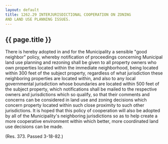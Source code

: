 ```yaml
---
layout: default 
title: 1262.29 INTERJURISDICTIONAL COOPERATION ON ZONING
AND LAND USE PLANNING ISSUES.
---
```


{{ page.title }}
----------------

There is hereby adopted in and for the Municipality a sensible "good
neighbor" policy, whereby notification of proceedings concerning
Municipal land use planning and rezoning shall be given to all property
owners who own properties located within the immediate neighborhood,
being located within 300 feet of the subject property, regardless of
what jurisdiction these neighboring properties are located within, and
also to any local governmental jurisdiction whose boundaries are located
within 500 feet of the subject property, which notifications shall be
mailed to the respective owners and jurisdictions which so qualify, so
that their comments and concerns can be considered in land use and
zoning decisions which concern property located within such close
proximity to such other jurisdictions. It is hoped that this policy of
cooperation will also be adopted by all of the Municipality's
neighboring jurisdictions so as to help create a more cooperative
environment within which better, more coordinated land use decisions can
be made.

(Res. 373. Passed 3-18-82.)
